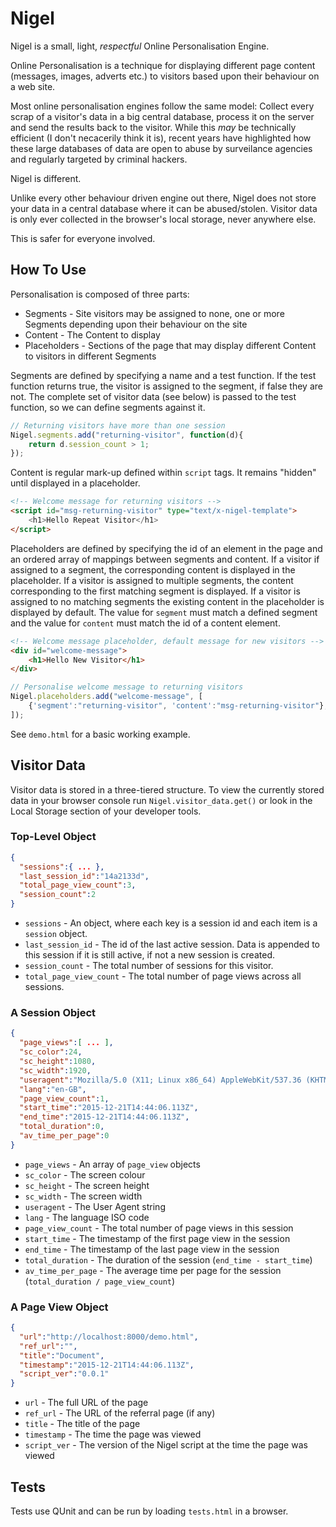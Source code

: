 Nigel
=====

Nigel is a small, light, *respectful* Online Personalisation Engine.

Online Personalisation is a technique for displaying different page content (messages, images, adverts etc.) to visitors based upon their behaviour on a web site.

Most online personalisation engines follow the same model: Collect every scrap of a visitor's data in a big central database, process it on the server and send the results back to the visitor. While this *may* be technically efficient (I don't necacerily think it is), recent years have highlighted how these large databases of data are open to abuse by surveilance agencies and regularly targeted by criminal hackers.

Nigel is different.

Unlike every other behaviour driven engine out there, Nigel does not store your data in a central database where it can be abused/stolen. Visitor data is only ever collected in the browser's local storage, never anywhere else.

This is safer for everyone involved.


How To Use
----------

Personalisation is composed of three parts:

* Segments - Site visitors may be assigned to none, one or more Segments depending upon their behaviour on the site
* Content - The Content to display
* Placeholders - Sections of the page that may display different Content to visitors in different Segments

Segments are defined by specifying a name and a test function. If the test function returns true, the visitor is assigned to the segment, if false they are not. The complete set of visitor data (see below) is passed to the test function, so we can define segments against it.

```JavaScript
// Returning visitors have more than one session
Nigel.segments.add("returning-visitor", function(d){
    return d.session_count > 1;
});
```

Content is regular mark-up defined within `script` tags. It remains "hidden" until displayed in a placeholder.

```HTML
<!-- Welcome message for returning visitors -->
<script id="msg-returning-visitor" type="text/x-nigel-template">
    <h1>Hello Repeat Visitor</h1>
</script>
```

Placeholders are defined by specifying the id of an element in the page and an ordered array of mappings between segments and content. If a visitor if assigned to a segment, the corresponding content is displayed in the placeholder. If a visitor is assigned to multiple segments, the content corresponding to the first matching segment is displayed. If a visitor is assigned to no matching segments the existing content in the placeholder is displayed by default. The value for `segment` must match a defined segment and the value for `content` must match the id of a content element.

```HTML
<!-- Welcome message placeholder, default message for new visitors -->
<div id="welcome-message">
    <h1>Hello New Visitor</h1>
</div>
```

```JavaScript
// Personalise welcome message to returning visitors
Nigel.placeholders.add("welcome-message", [
    {'segment':"returning-visitor", 'content':"msg-returning-visitor"},
]);
```

See `demo.html` for a basic working example.


Visitor Data
------------

Visitor data is stored in a three-tiered structure. To view the currently stored data in your browser console run `Nigel.visitor_data.get()` or look in the Local Storage section of your developer tools.

### Top-Level Object

```JSON
{
  "sessions":{ ... },
  "last_session_id":"14a2133d",
  "total_page_view_count":3,
  "session_count":2
}
```

* `sessions` - An object, where each key is a session id and each item is a `session` object.
* `last_session_id`  - The id of the last active session. Data is appended to this session if it is still active, if not a new session is created.
* `session_count` - The total number of sessions for this visitor.
* `total_page_view_count` - The total number of page views across all sessions.

### A Session Object

```JSON
{
  "page_views":[ ... ],
  "sc_color":24,
  "sc_height":1080,
  "sc_width":1920,
  "useragent":"Mozilla/5.0 (X11; Linux x86_64) AppleWebKit/537.36 (KHTML, like Gecko) Chrome/46.0.2490.80 Safari/537.36",
  "lang":"en-GB",
  "page_view_count":1,
  "start_time":"2015-12-21T14:44:06.113Z",
  "end_time":"2015-12-21T14:44:06.113Z",
  "total_duration":0,
  "av_time_per_page":0
}
```

* `page_views` - An array of `page_view` objects
* `sc_color` - The screen colour
* `sc_height` - The screen height
* `sc_width` - The screen width
* `useragent` - The User Agent string
* `lang` - The language ISO code
* `page_view_count` - The total number of page views in this session
* `start_time` - The timestamp of the first page view in the session
* `end_time` - The timestamp of the last page view in the session
* `total_duration` - The duration of the session (`end_time - start_time`)
* `av_time_per_page` - The average time per page for the session (`total_duration / page_view_count`)

### A Page View Object

```JSON
{
  "url":"http://localhost:8000/demo.html",
  "ref_url":"",
  "title":"Document",
  "timestamp":"2015-12-21T14:44:06.113Z",
  "script_ver":"0.0.1"
}
```

* `url` - The full URL of the page
* `ref_url` - The URL of the referral page (if any)
* `title` - The title of the page
* `timestamp` - The time the page was viewed
* `script_ver` - The version of the Nigel script at the time the page was viewed


Tests
-----

Tests use QUnit and can be run by loading `tests.html` in a browser.